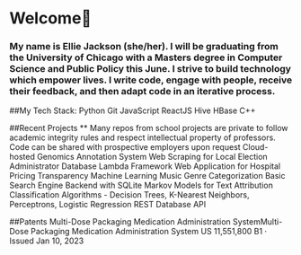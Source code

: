 # Welcome👋
### My name is Ellie Jackson (she/her). I will be graduating from the University of Chicago with a Masters degree in Computer Science and Public Policy this June. I strive to build technology which empower lives. I write code, engage with people, receive their feedback, and then adapt code in an iterative process.

##My Tech Stack:
Python Git JavaScript ReactJS Hive HBase C++

##Recent Projects
** Many repos from school projects are private to follow academic integrity rules and respect intellectual property of professors. Code can be shared with prospective employers upon request
Cloud-hosted Genomics Annotation System
Web Scraping for Local Election Administrator Database
Lambda Framework Web Application for Hospital Pricing Transparency
Machine Learning Music Genre Categorization
Basic Search Engine Backend with SQLite
Markov Models for Text Attribution
Classification Algorithms - Decision Trees, K-Nearest Neighbors, Perceptrons, Logistic Regression
REST Database API

##Patents
Multi-Dose Packaging Medication Administration SystemMulti-Dose Packaging Medication Administration System
US 11,551,800 B1 · Issued Jan 10, 2023

